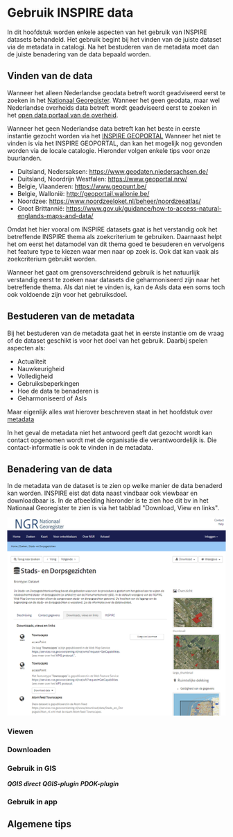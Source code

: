 # Gebruik INSPIRE data

In dit hoofdstuk worden enkele aspecten van het gebruik van INSPIRE datasets behandeld.
Het gebruik begint bij het vinden van de juiste dataset via de metadata in catalogi. 
Na het bestuderen van de metadata moet dan de juiste benadering van de data bepaald worden.

## Vinden van de data

Wanneer het alleen Nederlandse geodata betreft wordt geadviseerd eerst te zoeken in het <a href="https://www.nationaalgeoregister.nl/" target="_blank">Nationaal Georegister</a>. 
Wanneer het geen geodata, maar wel Nederlandse overheids data betreft wordt geadviseerd eerst te zoeken in het <a href="https://data.overheid.nl/" target="_blank">open data portaal van de overheid</a>.

Wanneer het geen Nederlandse data betreft kan het beste in eerste instantie gezocht worden via het <a href="https://inspire-geoportal.ec.europa.eu/" target="_blank">INSPIRE GEOPORTAL</a>
Wanneer het niet te vinden is via het INSPIRE GEOPORTAL, dan kan het mogelijk nog gevonden worden via de locale catalogie.
Hieronder volgen enkele tips voor onze buurlanden.
- Duitsland, Nedersaksen: https://www.geodaten.niedersachsen.de/
- Duitsland, Noordrijn Westfalen: https://www.geoportal.nrw/
- Belgie, Vlaanderen: https://www.geopunt.be/
- Belgie, Wallonië: http://geoportail.wallonie.be/
- Noordzee: https://www.noordzeeloket.nl/beheer/noordzeeatlas/
- Groot Brittannië: https://www.gov.uk/guidance/how-to-access-natural-englands-maps-and-data/

Omdat het hier vooral om INSPIRE datasets gaat is het verstandig ook het betreffende INSPIRE thema als zoekcriterium te gebruiken. 
Daarnaast helpt het om eerst het datamodel van dit thema goed te besuderen en vervolgens het feature type te kiezen waar men naar op zoek is. 
Ook dat kan vaak als zoekcriterium gebruikt worden.

Wanneer het gaat om grensoverschreidend gebruik is het natuurlijk verstandig eerst te zoeken naar datasets die geharmoniseerd zijn naar het betreffende thema. 
Als dat niet te vinden is, kan de AsIs data een soms toch ook voldoende zijn voor het gebruiksdoel.

## Bestuderen van de metadata
Bij het bestuderen van de metadata gaat het in eerste instantie om de vraag of de dataset geschikt is voor het doel van het gebruik. 
Daarbij spelen aspecten als:
- Actualiteit
- Nauwkeurigheid
- Volledigheid
- Gebruiksbeperkingen
- Hoe de data te benaderen is
- Geharmoniseerd of AsIs

Maar eigenlijk alles wat hierover beschreven staat in het hoofdstuk over [metadata](#metadata)

In het geval de metadata niet het antwoord geeft dat gezocht wordt kan contact opgenomen wordt met de organisatie die verantwoordelijk is. Die contact-informatie is ook te vinden in de metadata.

## Benadering van de data
In de metadata van de dataset is te zien op welke manier de data benaderd kan worden.
INSPIRE eist dat data naast vindbaar ook viewbaar en downloadbaar is. 
In de afbeelding hieronder is te zien hoe dit bv in het Nationaal Georegister te zien is via het tabblad "Download, View en links".

![Download, View en Links](media/gebruik_benaderen.png "Download, View en Links")

### Viewen

### Downloaden

### Gebruik in GIS

***QGIS direct***
***QGIS-plugin***
***PDOK-plugin***

### Gebruik in app

## Algemene tips

